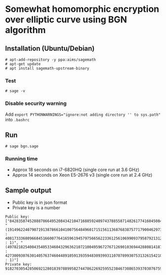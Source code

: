 # Somewhat homomorphic encryption over elliptic curve using BGN algorithm

## Installation (Ubuntu/Debian)

```
# apt-add-repository -y ppa:aims/sagemath
# apt-get update
# apt install sagemath-upstream-binary
```

### Test 

```
# sage -v
```

### Disable security warning

Add `export PYTHONWARNINGS="ignore:not adding directory '' to sys.path"` into `.bashrc`

## Run

```
# sage bgn.sage
```

### Running time

* Approx 18 seconds on i7-6820HQ (single core run at 3.6 GHz)
* Approx 14 seconds on Xeon E5-2676 v3 (single core run at 2.4 GHz)

## Sample output

* Public key is in json format
* Private key is a number

```
Public key:  ["84283587452888786649520843421047168859240974378855871482617741604508448150560807860371978699795471213107935310491199621589611832202519811446746094976866604257831850135761767925818978636270431194891893934113849069240955201180174363274581170744116628715925831357534108191873822015238816986613941322141243332591", "(191496224079071913878661041007564849601715156113687683875771790046297370522981494156915681192166419198306760564544325199135281151559285488331292359815240953860045457931344604038471682661309629870724092643974725147647808990002073327433648318829330437425445761450311077239621877081515676558143197307460054088758813 : 408173336809668451660077641659619457975665622336125610699093795879213125648617290243728711933409004264615071767128692856781152795758724296591231323150683546825467748778739615836983206080405968325977693943631931629362789845279518029996464830655782516620455602951667032901778976667657849682365556057088485958458458 : 1)", "(497821825400435405334604329636210721004959672767126901036944288081418770063195684687282646046979593443596828098160299469404648380643358059136842020789116073649826646892454321760691080804128929173984455890376729278284701787908495284022332038049551908606359032038579140338512379011543600342845954846225192259475479 : 427300930763014057637460448910591393594830939931107078993075313261542106547745032378697235413572381717522607419643843012637488511577295466786950446075344869379393954726853852179218680763393912901988149732697647769223596973354570482058619552613037534570082449200141325981712325190460407920329553505568779404005082 : 1)"]
Private key: 9182703054285069212801839788995827447862269259552384673086539370307675933136577881579084040216274836276296130420405532197522916754966495280254142755846603
```
